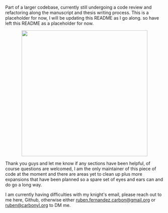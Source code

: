 Part of a larger codebase, currently still undergoing a code review and refactoring along the manuscript and 
thesis writing process. This is a placeholder for now, I will be updating this README as I go along.
so have left this README as a placeholder for now.
<p align="center">
  <img src="https://github.com/Bucanero06/Bucanero06/assets/60953006/e9e8a290-9e74-4d45-96ae-4114e423f637" width="400" />
</p>

Thank you guys and let me know if any sections have been helpful, of course questions are welcomed, I am the only maintainer of this piece of code at the moment and there are areas yet to clean up plus more expansions that have been planned so a spare set of eyes and ears can and do go a long way.

I am currently having difficulties with my knight's email, please reach out to me here, Github, otherwise either ruben.fernandez.carbon@gmail.org or ruben@carbonyl.org to DM me.
